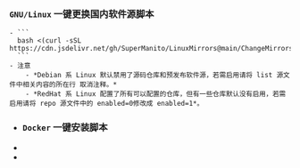 ### `GNU/Linux` 一键更换国内软件源脚本
	- ```
	  bash <(curl -sSL https://cdn.jsdelivr.net/gh/SuperManito/LinuxMirrors@main/ChangeMirrors.sh)
	  ```
	- 注意
		- *Debian 系 Linux 默认禁用了源码仓库和预发布软件源，若需启用请将 list 源文件中相关内容的所在行 取消注释。*
		- *RedHat 系 Linux 配置了所有可以配置的仓库，但有一些仓库默认没有启用，若需启用请将 repo 源文件中的 enabled=0修改成 enabled=1*。
- ### `Docker` 一键安装脚本
-
-